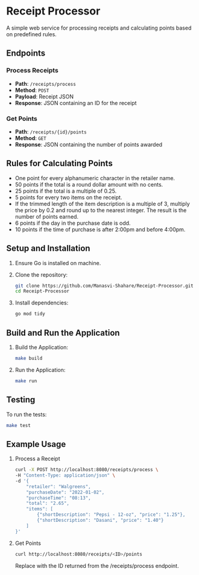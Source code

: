 # Receipt Processor

A simple web service for processing receipts and calculating points based on predefined rules.

## Endpoints

### Process Receipts

- **Path**: `/receipts/process`
- **Method**: `POST`
- **Payload**: Receipt JSON
- **Response**: JSON containing an ID for the receipt

### Get Points

- **Path**: `/receipts/{id}/points`
- **Method**: `GET`
- **Response**: JSON containing the number of points awarded

## Rules for Calculating Points

- One point for every alphanumeric character in the retailer name.
- 50 points if the total is a round dollar amount with no cents.
- 25 points if the total is a multiple of 0.25.
- 5 points for every two items on the receipt.
- If the trimmed length of the item description is a multiple of 3, multiply the price by 0.2 and round up to the nearest integer. The result is the number of points earned.
- 6 points if the day in the purchase date is odd.
- 10 points if the time of purchase is after 2:00pm and before 4:00pm.

## Setup and Installation

1. Ensure Go is installed on machine.

2. Clone the repository:

   ```bash
   git clone https://github.com/Manasvi-Shahare/Receipt-Processor.git
   cd Receipt-Processor

3. Install dependencies:
   
   ```bash
   go mod tidy

## Build and Run the Application

1. Build the Application:

   ```bash
   make build

2. Run the Application:

   ```bash
   make run


## Testing

To run the tests:

```bash
make test
```

## Example Usage

1. Process a Receipt

   ```bash
   curl -X POST http://localhost:8080/receipts/process \
   -H "Content-Type: application/json" \
   -d '{
       "retailer": "Walgreens",
       "purchaseDate": "2022-01-02",
       "purchaseTime": "08:13",
       "total": "2.65",
       "items": [
           {"shortDescription": "Pepsi - 12-oz", "price": "1.25"},
           {"shortDescription": "Dasani", "price": "1.40"}
       ]
   }'
    ```
   
2. Get Points

   ```bash
   curl http://localhost:8080/receipts/<ID>/points
   ```
   
   Replace <ID> with the ID returned from the /receipts/process endpoint.
